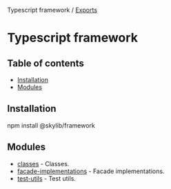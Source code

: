 Typescript framework / [Exports](modules.md)

# Typescript framework

## Table of contents

- [Installation](#installation)
- [Modules](#modules)

## <a name="installation"></a>Installation

npm install @skylib/framework

## <a name="modules"></a>Modules

- [classes](https://ilyub.github.io/typescript-framework/modules/classes.html) - Classes.
- [facade-implementations](https://ilyub.github.io/typescript-framework/modules/facade_implementations.html) - Facade implementations.
- [test-utils](https://ilyub.github.io/typescript-framework/modules/test_utils.html) - Test utils.
